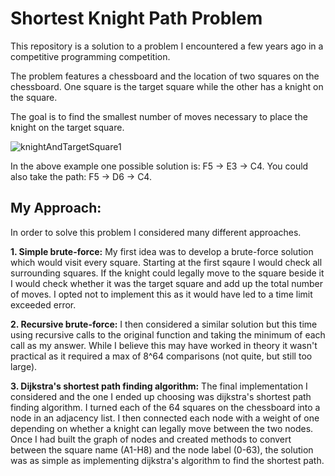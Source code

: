 # Shortest Knight Path Problem

This repository is a solution to a problem I encountered a few years ago in a competitive programming competition.

The problem features a chessboard and the location of two squares on the chessboard. One square is the target square while the other has a knight on the square.

The goal is to find the smallest number of moves necessary to place the knight on the target square.

![knightAndTargetSquare1](https://user-images.githubusercontent.com/60547277/195398325-99f74245-46ac-4b33-8397-c799bc1f3e99.gif)

In the above example one possible solution is: F5 -> E3 -> C4. You could also take the path: F5 -> D6 -> C4.

## My Approach:

In order to solve this problem I considered many different approaches. 

**1. Simple brute-force:** My first idea was to develop a brute-force solution which would visit every square. Starting at the first sqaure I would check all surrounding squares. If the knight could legally move to the square beside it I would check whether it was the target square and add up the total number of moves. I opted not to implement this as it would have led to a time limit exceeded error.

**2. Recursive brute-force:** I then considered a similar solution but this time using recursive calls to the original function and taking the minimum of each call as my answer. While I believe this may have worked in theory it wasn't practical as it required a max of 8^64 comparisons (not quite, but still too large). 

**3. Dijkstra's shortest path finding algorithm:** The final implementation I considered and the one I ended up choosing was dijkstra's shortest path finding algorithm. I turned each of the 64 squares on the chessboard into a node in an adjacency list. I then connected each node with a weight of one depending on whether a knight can legally move between the two nodes. Once I had built the graph of nodes and created methods to convert between the square name (A1-H8) and the node label (0-63), the solution was as simple as implementing dijkstra's algorithm to find the shortest path. 
